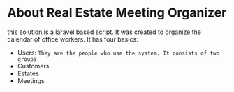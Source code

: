 # About Real Estate Meeting Organizer

this solution is a laravel based script. It was created to organize the calendar of office workers. It has four basics:

- Users:
``
They are the people who use the system. It consists of two groups.
``
- Customers
- Estates
- Meetings
